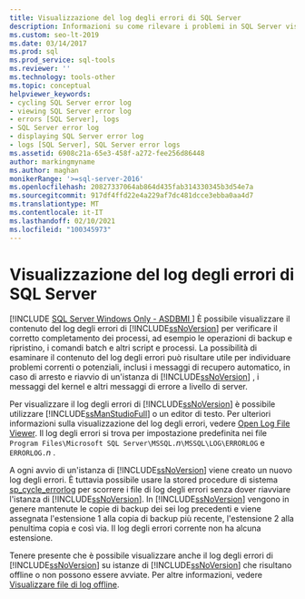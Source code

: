 ```yaml
---
title: Visualizzazione del log degli errori di SQL Server
description: Informazioni su come rilevare i problemi in SQL Server visualizzando il log degli errori corrente o il backup dei log precedenti per verificare se i processi sono stati completati correttamente.
ms.custom: seo-lt-2019
ms.date: 03/14/2017
ms.prod: sql
ms.prod_service: sql-tools
ms.reviewer: ''
ms.technology: tools-other
ms.topic: conceptual
helpviewer_keywords:
- cycling SQL Server error log
- viewing SQL Server error log
- errors [SQL Server], logs
- SQL Server error log
- displaying SQL Server error log
- logs [SQL Server], SQL Server error logs
ms.assetid: 6908c21a-65e3-458f-a272-fee256d86448
author: markingmyname
ms.author: maghan
monikerRange: '>=sql-server-2016'
ms.openlocfilehash: 20827337064ab864d435fab314330345b3d54e7a
ms.sourcegitcommit: 917df4ffd22e4a229af7dc481dcce3ebba0aa4d7
ms.translationtype: MT
ms.contentlocale: it-IT
ms.lasthandoff: 02/10/2021
ms.locfileid: "100345973"
---
```

# <a name="viewing-the-sql-server-error-log"></a>Visualizzazione del log degli errori di SQL Server
[!INCLUDE [SQL Server Windows Only - ASDBMI ](../../includes/applies-to-version/sql-windows-only-asdbmi.md)]
  È possibile visualizzare il contenuto del log degli errori di [!INCLUDE[ssNoVersion](../../includes/ssnoversion-md.md)] per verificare il corretto completamento dei processi, ad esempio le operazioni di backup e ripristino, i comandi batch e altri script e processi. La possibilità di esaminare il contenuto del log degli errori può risultare utile per individuare problemi correnti o potenziali, inclusi i messaggi di recupero automatico, in caso di arresto e riavvio di un'istanza di [!INCLUDE[ssNoVersion](../../includes/ssnoversion-md.md)] , i messaggi del kernel e altri messaggi di errore a livello di server.  
  
 Per visualizzare il log degli errori di [!INCLUDE[ssNoVersion](../../includes/ssnoversion-md.md)] è possibile utilizzare [!INCLUDE[ssManStudioFull](../../includes/ssmanstudiofull-md.md)] o un editor di testo. Per ulteriori informazioni sulla visualizzazione del log degli errori, vedere [Open Log File Viewer](../../relational-databases/logs/open-log-file-viewer.md). Il log degli errori si trova per impostazione predefinita nei file `Program Files\Microsoft SQL Server\MSSQL.`*n*`\MSSQL\LOG\ERRORLOG` e `ERRORLOG.`*n* .  
  
 A ogni avvio di un'istanza di [!INCLUDE[ssNoVersion](../../includes/ssnoversion-md.md)] viene creato un nuovo log degli errori. È tuttavia possibile usare la stored procedure di sistema [sp_cycle_errorlog](../../relational-databases/system-stored-procedures/sp-cycle-errorlog-transact-sql.md) per scorrere i file di log degli errori senza dover riavviare l'istanza di [!INCLUDE[ssNoVersion](../../includes/ssnoversion-md.md)]. In [!INCLUDE[ssNoVersion](../../includes/ssnoversion-md.md)] vengono in genere mantenute le copie di backup dei sei log precedenti e viene assegnata l'estensione 1 alla copia di backup più recente, l'estensione 2 alla penultima copia e così via. Il log degli errori corrente non ha alcuna estensione.  
  
 Tenere presente che è possibile visualizzare anche il log degli errori di [!INCLUDE[ssNoVersion](../../includes/ssnoversion-md.md)] su istanze di [!INCLUDE[ssNoVersion](../../includes/ssnoversion-md.md)] che risultano offline o non possono essere avviate. Per altre informazioni, vedere [Visualizzare file di log offline](../../relational-databases/logs/view-offline-log-files.md).  
  
  
